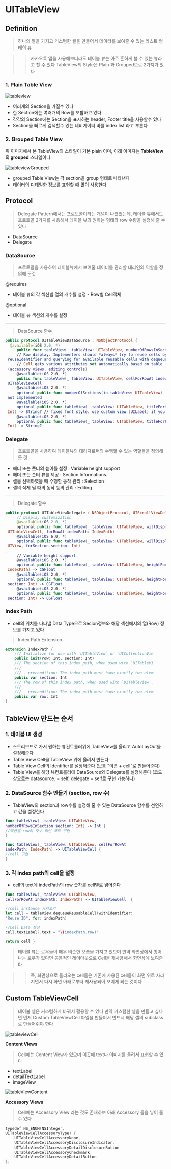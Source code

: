 # UITableView

## Definition

> 하나의 열을 가지고 커스텀한 셀을 만들어서 데이터를 보여줄 수 있는 리스트 형태의 뷰

>> 카카오톡 앱을 사용해보더라도 테이블 뷰는 아주 흔하게 볼 수 있는 뷰라고 할 수 있다 
TableView의 Style은 Plain 과 Grouped으로 2가지가 있다


### 1. Plain Table View

![tableview](/Img/tableview.png "tableview")

 - 여러개의 Section을 가질수 있다
 - 한 Section에는 여러개의 Row를 포함하고 있다.
 - 각각의 Section에는 Section을 표시하는 header, Footer title을 사용할수 있다
 - Section을 빠르게 검색할수 있는 네비게이터 바를 index list 라고 부른다

### 2. Grouped Table View

위 이미지에서 본 TableView의 스타일이 기본 plain 이며,
아래 이미지는 **TableView의 grouped** 스타일이다

![tableviewGrouped](/Img/grouped.png "tableviewGrouped")

- grouped Table View는 각 section을 group 형태로 나타낸다
- 데이터의 디테일한 정보를 표현할 때 많이 사용한다

## Protocol

> Delegate Pattern에서는 프로토콜이라는 개념이 나왔었는데, 테이블 뷰에서도 프로토콜 2가지를 사용해서 테이블 뷰의
원하는 형태와 row 수량을 설정해 줄 수 있다

 - DataSource
 - Delegate
 
 
### DataSource
> 프로토콜을 사용하여 테이블뷰에서 보여줄 데이터를 관리할 대리인의 역할을 정의해 둔것

@requires

- 테이블 뷰의 각 섹션별 열의 개수를 설정 - Row별 Cell객체

@optional

- 테이블 뷰 섹션의 개수를 설정  

---
> DataSource 함수

~~~swift
public protocol UITableViewDataSource : NSObjectProtocol {
  @available(iOS 2.0, *)
     public func tableView(_ tableView: UITableView, numberOfRowsInSection section: Int) -> Int
     // Row display. Implementers should *always* try to reuse cells by setting each cell's
 reuseIdentifier and querying for available reusable cells with dequeueReusableCellWithIdentifier:
     // Cell gets various attributes set automatically based on table (separators) and data source
 (accessory views, editing controls)
     @available(iOS 2.0, *)
     public func tableView(_ tableView: UITableView, cellForRowAt indexPath: IndexPath) ->
 UITableViewCell
     @available(iOS 2.0, *)
     optional public func numberOfSections(in tableView: UITableView) -> Int // Default is 1 if
 not implemented
     @available(iOS 2.0, *)
     optional public func tableView(_ tableView: UITableView, titleForHeaderInSection section:
 Int) -> String? // fixed font style. use custom view (UILabel) if you want something different
     @available(iOS 2.0, *)
     optional public func tableView(_ tableView: UITableView, titleForFooterInSection section:
 Int) -> String?
~~~

### Delegate

> 프로토콜을 사용하여 테이블뷰의 대리자로써의 수행할 수 있는 역할들을 정의해 둔 것

- 헤더 또는 풋터의 높이를 설정 : Variable height support
- 헤더 또는 풋터 뷰를 제공 : Section Informations.
- 셀을 선택하였을 때 수행할 동작 관리 : Selection
- 셀의 삭제 될 때의 동작 등의 관리 : Editing

---

> Delegate 함수

~~~swift
public protocol UITableViewDelegate : NSObjectProtocol, UIScrollViewDelegate {
     // Display customization
     @available(iOS 2.0, *)
     optional public func tableView(_ tableView: UITableView, willDisplay cell:
 UITableViewCell, forRowAt indexPath: IndexPath)
     @available(iOS 6.0, *)
     optional public func tableView(_ tableView: UITableView, willDisplayHeaderView view:
 UIView, forSection section: Int)
...
     // Variable height support
     @available(iOS 2.0, *)
     optional public func tableView(_ tableView: UITableView, heightForRowAt indexPath:
 IndexPath) -> CGFloat
     @available(iOS 2.0, *)
     optional public func tableView(_ tableView: UITableView, heightForHeaderInSection
 section: Int) -> CGFloat
     @available(iOS 2.0, *)
     optional public func tableView(_ tableView: UITableView, heightForFooterInSection
 section: Int) -> CGFloat
~~~

### Index Path

 - cell의 위치를 나타낼 Data Type으로 Secion정보와 해당 섹션에서의 열(Row) 정보를 가지고 있다

> Index Path Extension

~~~swift
extension IndexPath {
    /// Initialize for use with `UITableView` or `UICollectionVie
    public init(row: Int, section: Int)
    /// The section of this index path, when used with `UITableVi
    ///
    /// - precondition: The index path must have exactly two elem
    public var section: Int
    /// The row of this index path, when used with `UITableView`.
    ///
    /// - precondition: The index path must have exactly two elem
    public var row: Int
}
~~~

## TableView 만드는 순서

### 1. 테이블 UI 생성

- 스토리보드로 가서 원하는 뷰컨트롤러위에 TableView를 올리고 AutoLayOut을 설정해준다
- Table View Cell을 TableView 위에 올려서 만든다
- Table View Cell의 Identifier를 설정해준다 (보통 "이름 + cell"로 만들어준다)
- Table View를 해당 뷰컨트롤러에 DataSource와 Delegate를 설정해준다
(코드상으로는 datasource. = self, delegate = self로 구현 가능하다)

### 2. DataSource 함수 만들기 (section, row 수)

 - TableView의 section과 row수를 설정해 줄 수 있는 DataSource 함수를 선언하고 값을 설정한다

~~~swift
func tableView(_ tableView: UITableView,
numberOfRowsInSection section: Int) -> Int {
//섹션별 row의 갯수 리턴 코드 구현
}

func tableView(_ tableView: UITableView, cellForRowAt
indexPath: IndexPath) -> UITableViewCell { 
//cell 구현
}
~~~

### 3. 각 index path의 cell을 설정

- cell의 text에 indexPath의 row 숫자를 cell별로 넣어준다

~~~swift
func tableView(_ tableView: UITableView,  
cellForRowAt indexPath: IndexPath) -> UITableViewCell  {

//cell instance 가져오기
let cell = tableView.dequeueReusableCell(withIdentifier:
"Reuse ID", for: indexPath) 

//Cell Data 설정
cell.textLabel?.text = "\(indexPath.row)"

return cell }
~~~

> 테이블 뷰는 로우들이 매우 비슷한 모습을 가지고 있으며 만약 화면상에서 벗어나는 로우가 있다면 공통적인 레이아웃으로 Cell을 재사용해서 화면상에 보여준다 

>> 즉, 화면상으로 올라오는 cell들은 기존에 사용된 cell들이 화면 위로 사라지면서 다시 화면 아래로부터 재사용되어 보이게 되는 것이다

## Custom TableViewCell

> 테이뷸 셀은 커스텀하게 바꿔서 활용할 수 있다 만약 커스텀한 셀을 만들고 싶다면 먼저 Custom TableViewCell 파일을 만들어서 반드시 해당 셀의 subclass로 만들어줘야 한다

![tableviewCell](/Img/cell.png "tableviewCell")

**Content Views**

> Cell에는 Content View가 있으며 이곳에 text나 이미지를 올려서 표현할 수 있다 

- textLabel
- detailTextLabel
- imageView

![tableViewContent](/Img/accessory.png "tableViewContent")

**Accessory Views**

> Cell에는 Accessory View 라는 것도 존재하며 아래 Accessory 들을 넣어 줄 수 있다

~~~swift
typedef NS_ENUM(NSInteger,
UITableViewCellAccessoryType) {
    UITableViewCellAccessoryNone,
    UITableViewCellAccessoryDisclosureIndicator,
    UITableViewCellAccessoryDetailDisclosureButton
    UITableViewCellAccessoryCheckmark,
    UITableViewCellAccessoryDetailButton
};
~~~














